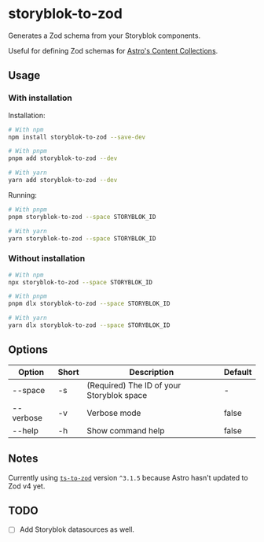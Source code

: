 # storyblok-to-zod

Generates a Zod schema from your Storyblok components.

Useful for defining Zod schemas for [Astro's Content Collections][astro-collections].

## Usage

### With installation

Installation:

```sh
# With npm
npm install storyblok-to-zod --save-dev

# With pnpm
pnpm add storyblok-to-zod --dev

# With yarn
yarn add storyblok-to-zod --dev
```

Running:

```sh
# With pnpm
pnpm storyblok-to-zod --space STORYBLOK_ID

# With yarn
yarn storyblok-to-zod --space STORYBLOK_ID
```

### Without installation

```sh
# With npm
npx storyblok-to-zod --space STORYBLOK_ID

# With pnpm
pnpm dlx storyblok-to-zod --space STORYBLOK_ID

# With yarn
yarn dlx storyblok-to-zod --space STORYBLOK_ID
```

## Options

| Option    | Short | Description                               | Default |
| --------- | ----- | ----------------------------------------- | ------- |
| --space   | -s    | (Required) The ID of your Storyblok space | -       |
| --verbose | -v    | Verbose mode                              | false   |
| --help    | -h    | Show command help                         | false   |

## Notes

Currently using [`ts-to-zod`] version `^3.1.5` because Astro hasn't updated to Zod v4 yet.

## TODO

- [ ] Add Storyblok datasources as well.

[astro-collections]: https://docs.astro.build/en/guides/content-collections/
[`ts-to-zod`]:https://www.npmjs.com/package/ts-to-zod
